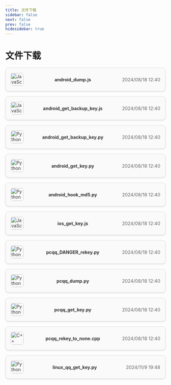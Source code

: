 ```yaml
---
title: 文件下载
sidebar: false
next: false 
prev: false
hidesidebar: true
---
```


# 文件下载

<div class="file-list">
  <!-- 文件项开始 -->
  <a href="/files/android_dump.js" download class="file-item">
    <div class="file-icon">
      <img src="/icons/javascript.svg" alt="JavaScript" />
    </div>
    <div class="file-name">android_dump.js</div>
    <div class="file-date">2024/08/18 12:40</div>
  </a>

  <a href="/files/android_get_backup_key.js" download class="file-item">
    <div class="file-icon">
      <img src="/icons/javascript.svg" alt="JavaScript" />
    </div>
    <div class="file-name">android_get_backup_key.js</div>
    <div class="file-date">2024/08/18 12:40</div>
  </a>

  <a href="/files/android_get_backup_key.py" download class="file-item">
    <div class="file-icon">
      <img src="/icons/python.svg" alt="Python" />
    </div>
    <div class="file-name">android_get_backup_key.py</div>
    <div class="file-date">2024/08/18 12:40</div>
  </a>

  <a href="/files/android_get_key.py" download class="file-item">
    <div class="file-icon">
      <img src="/icons/python.svg" alt="Python" />
    </div>
    <div class="file-name">android_get_key.py</div>
    <div class="file-date">2024/08/18 12:40</div>
  </a>

  <a href="/files/android_hook_md5.py" download class="file-item">
    <div class="file-icon">
      <img src="/icons/python.svg" alt="Python" />
    </div>
    <div class="file-name">android_hook_md5.py</div>
    <div class="file-date">2024/08/18 12:40</div>
  </a>

  <a href="/files/ios_get_key.js" download class="file-item">
    <div class="file-icon">
      <img src="/icons/javascript.svg" alt="JavaScript" />
    </div>
    <div class="file-name">ios_get_key.js</div>
    <div class="file-date">2024/08/18 12:40</div>
  </a>

  <a href="/files/pcqq_DANGER_rekey.py" download class="file-item">
    <div class="file-icon">
      <img src="/icons/python.svg" alt="Python" />
    </div>
    <div class="file-name">pcqq_DANGER_rekey.py</div>
    <div class="file-date">2024/08/18 12:40</div>
  </a>

  <a href="/files/pcqq_dump.py" download class="file-item">
    <div class="file-icon">
      <img src="/icons/python.svg" alt="Python" />
    </div>
    <div class="file-name">pcqq_dump.py</div>
    <div class="file-date">2024/08/18 12:40</div>
  </a>

  <a href="/files/pcqq_get_key.py" download class="file-item">
    <div class="file-icon">
      <img src="/icons/python.svg" alt="Python" />
    </div>
    <div class="file-name">pcqq_get_key.py</div>
    <div class="file-date">2024/08/18 12:40</div>
  </a>

  <a href="/files/pcqq_rekey_to_none.cpp" download class="file-item">
    <div class="file-icon">
      <img src="/icons/cplusplus.svg" alt="C++" />
    </div>
    <div class="file-name">pcqq_rekey_to_none.cpp</div>
    <div class="file-date">2024/08/18 12:40</div>
  </a>

  <a href="/files/linux_qq_get_key.py" download class="file-item">
    <div class="file-icon">
      <img src="/icons/python.svg" alt="Python" />
    </div>
    <div class="file-name">linux_qq_get_key.py</div>
    <div class="file-date">2024/11/9 19:48</div>
  </a>
  <!-- 文件项结束 -->
</div>

<style>
/* 文件列表样式 */
.file-list {
  display: flex;
  flex-direction: column;
  gap: 1rem;
}

.file-item {
  background-color: var(--file-bg-color);
  border: 1px solid var(--file-border-color);
  border-radius: 10px;
  padding: 1rem;
  display: flex;
  align-items: center;
  justify-content: space-between;
  text-decoration: none !important; 
  color: var(--file-text-color) !important; 
  font-weight: normal !important; 
  box-shadow: 0 2px 4px rgba(0, 0, 0, 0.1);
  transition: box-shadow 0.3s ease, transform 0.3s ease;
}

.file-item:hover {
  box-shadow: 0 4px 8px rgba(0, 0, 0, 0.15);
  transform: translateY(-2px);
}

.file-icon img {
  width: 40px;
  height: 40px;
  border-radius: 5px;
  transition: filter 0.3s ease;
}

.dark .file-icon img {
  filter: invert(1) brightness(2);
}

.file-name {
  font-weight: bold;
}

.file-date {
  color: var(--file-date-color);
  font-size: 0.9rem;
}

/* 全局变量：浅色模式 */
:root {
  --file-bg-color: rgba(250, 250, 250, 1);
  --file-border-color: rgba(220, 220, 220, 1);
  --file-text-color: rgba(50, 50, 50, 1); /* 黑色字体 */
  --file-date-color: rgba(100, 100, 100, 1);
}

/* 深色模式 */
.dark {
  --file-bg-color: rgba(32, 33, 39, 1);
  --file-border-color: rgba(48, 48, 48, 1);
  --file-text-color: rgba(220, 220, 220, 1); /* 白色字体 */
  --file-date-color: rgba(161, 161, 161, 1);
}

.vp-doc a {
  color: inherit !important;
  text-decoration: none !important;
  font-weight: normal !important;
}
</style>
